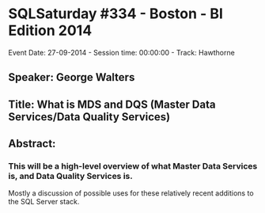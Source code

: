 # SQLSaturday #334 - Boston - BI Edition 2014
Event Date: 27-09-2014 - Session time: 00:00:00 - Track: Hawthorne
## Speaker: George Walters
## Title: What is MDS and DQS (Master Data Services/Data Quality Services)
## Abstract:
### This will be a high-level overview of what Master Data Services is, and Data Quality Services is.
Mostly a discussion of possible uses for these relatively recent additions to the SQL Server stack.
